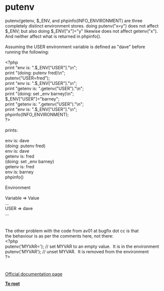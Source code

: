 # putenv




<div class="phpcode"><span class="html">
putenv/getenv, $_ENV, and phpinfo(INFO_ENVIRONMENT) are three completely distinct environment stores. doing putenv(&quot;x=y&quot;) does not affect $_ENV; but also doing $_ENV[&quot;x&quot;]=&quot;y&quot; likewise does not affect getenv(&quot;x&quot;). And neither affect what is returned in phpinfo().<br><br>Assuming the USER environment variable is defined as &quot;dave&quot; before running the following:<br><br><span class="default">&lt;?php<br></span><span class="keyword">print </span><span class="string">&quot;env is: &quot;</span><span class="keyword">.</span><span class="default">$_ENV</span><span class="keyword">[</span><span class="string">&quot;USER&quot;</span><span class="keyword">].</span><span class="string">&quot;\n&quot;</span><span class="keyword">;<br>print </span><span class="string">&quot;(doing: putenv fred)\n&quot;</span><span class="keyword">;<br></span><span class="default">putenv</span><span class="keyword">(</span><span class="string">&quot;USER=fred&quot;</span><span class="keyword">);<br>print </span><span class="string">&quot;env is: &quot;</span><span class="keyword">.</span><span class="default">$_ENV</span><span class="keyword">[</span><span class="string">&quot;USER&quot;</span><span class="keyword">].</span><span class="string">&quot;\n&quot;</span><span class="keyword">;<br>print </span><span class="string">&quot;getenv is: &quot;</span><span class="keyword">.</span><span class="default">getenv</span><span class="keyword">(</span><span class="string">&quot;USER&quot;</span><span class="keyword">).</span><span class="string">&quot;\n&quot;</span><span class="keyword">;<br>print </span><span class="string">&quot;(doing: set _env barney)\n&quot;</span><span class="keyword">;<br></span><span class="default">$_ENV</span><span class="keyword">[</span><span class="string">&quot;USER&quot;</span><span class="keyword">]=</span><span class="string">&quot;barney&quot;</span><span class="keyword">;<br>print </span><span class="string">&quot;getenv is: &quot;</span><span class="keyword">.</span><span class="default">getenv</span><span class="keyword">(</span><span class="string">&quot;USER&quot;</span><span class="keyword">).</span><span class="string">&quot;\n&quot;</span><span class="keyword">;<br>print </span><span class="string">&quot;env is: &quot;</span><span class="keyword">.</span><span class="default">$_ENV</span><span class="keyword">[</span><span class="string">&quot;USER&quot;</span><span class="keyword">].</span><span class="string">&quot;\n&quot;</span><span class="keyword">;<br></span><span class="default">phpinfo</span><span class="keyword">(</span><span class="default">INFO_ENVIRONMENT</span><span class="keyword">);<br></span><span class="default">?&gt;<br></span><br>prints:<br><br>env is: dave<br>(doing: putenv fred)<br>env is: dave<br>getenv is: fred<br>(doing: set _env barney)<br>getenv is: fred<br>env is: barney<br>phpinfo()<br><br>Environment<br><br>Variable =&gt; Value<br>...<br>USER =&gt; dave<br>...</span>
</div>
  

#


<div class="phpcode"><span class="html">
The other problem with the code from av01 at bugfix dot cc is that<br>the behaviour is as per the comments here, not there:<br><span class="default">&lt;?php<br>putenv</span><span class="keyword">(</span><span class="string">&apos;MYVAR=&apos;</span><span class="keyword">); </span><span class="comment">// set MYVAR to an empty value.&#xA0; It is in the environment<br></span><span class="default">putenv</span><span class="keyword">(</span><span class="string">&apos;MYVAR&apos;</span><span class="keyword">); </span><span class="comment">// unset MYVAR.&#xA0; It is removed from the environment<br></span><span class="default">?&gt;</span>
</span>
</div>
  

#

[Official documentation page](https://www.php.net/manual/en/function.putenv.php)

**[To root](/README.md)**